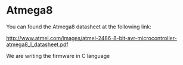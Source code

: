 Atmega8
=======

You can found the Atmega8 datasheet at the following link:

http://www.atmel.com/images/atmel-2486-8-bit-avr-microcontroller-atmega8_l_datasheet.pdf

We are writing the firmware in C language
